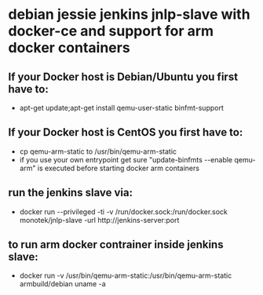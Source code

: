 # debian jessie jenkins jnlp-slave with docker-ce and support for arm docker containers


## If your Docker host is Debian/Ubuntu you first have to:

* apt-get update;apt-get install qemu-user-static binfmt-support

## If your Docker host is CentOS you first have to:

* cp qemu-arm-static to /usr/bin/qemu-arm-static
* if you use your own entrypoint get sure "update-binfmts --enable qemu-arm" is executed before starting docker arm containers

## run the jenkins slave via:

* docker run --privileged -ti -v /run/docker.sock:/run/docker.sock monotek/jnlp-slave -url http://jenkins-server:port <secret> <agent name>

## to run arm docker contrainer inside jenkins slave:

* docker run -v /usr/bin/qemu-arm-static:/usr/bin/qemu-arm-static armbuild/debian uname -a
